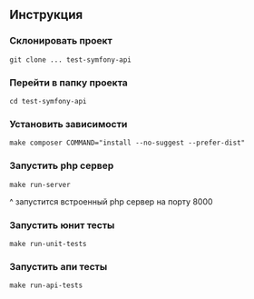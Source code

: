 ## Инструкция

### Склонировать проект

```
git clone ... test-symfony-api 
```
###  Перейти в папку проекта
```  
cd test-symfony-api
```
###  Установить зависимости
```
make composer COMMAND="install --no-suggest --prefer-dist"
```
###  Запустить php сервер
```
make run-server  
```
^ запустится встроенный php сервер на порту 8000

###  Запустить юнит тесты
```
make run-unit-tests
```
###  Запустить апи тесты
```
make run-api-tests
```
